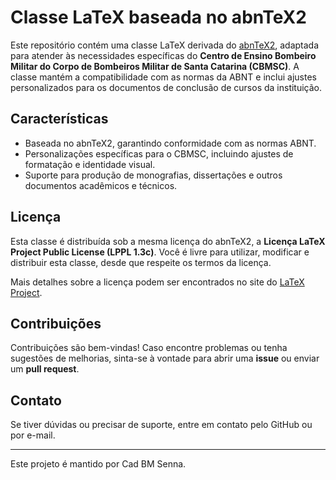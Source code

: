 # Classe LaTeX baseada no abnTeX2

Este repositório contém uma classe LaTeX derivada do [abnTeX2](https://github.com/abntex/abntex2), adaptada para atender às necessidades específicas do **Centro de Ensino Bombeiro Militar do Corpo de Bombeiros Militar de Santa Catarina (CBMSC)**. A classe mantém a compatibilidade com as normas da ABNT e inclui ajustes personalizados para os documentos de conclusão de cursos da instituição.

## Características

- Baseada no abnTeX2, garantindo conformidade com as normas ABNT.
- Personalizações específicas para o CBMSC, incluindo ajustes de formatação e identidade visual.
- Suporte para produção de monografias, dissertações e outros documentos acadêmicos e técnicos.

## Licença

Esta classe é distribuída sob a mesma licença do abnTeX2, a **Licença LaTeX Project Public License (LPPL 1.3c)**. Você é livre para utilizar, modificar e distribuir esta classe, desde que respeite os termos da licença.

Mais detalhes sobre a licença podem ser encontrados no site do [LaTeX Project](https://www.latex-project.org/lppl/).

## Contribuições

Contribuições são bem-vindas! Caso encontre problemas ou tenha sugestões de melhorias, sinta-se à vontade para abrir uma **issue** ou enviar um **pull request**.

## Contato

Se tiver dúvidas ou precisar de suporte, entre em contato pelo GitHub ou por e-mail.

---

Este projeto é mantido por Cad BM Senna.
